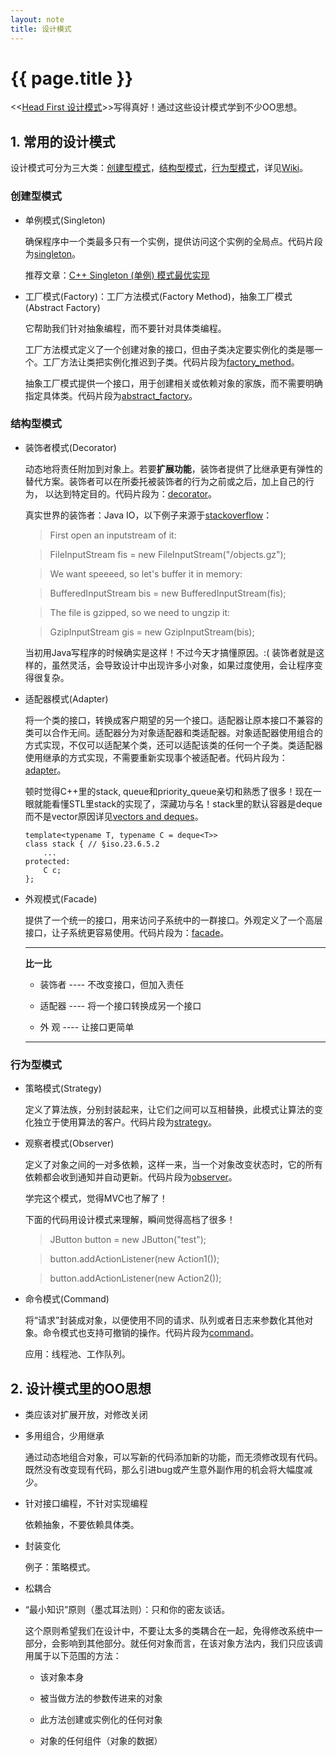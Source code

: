 ```yaml
---
layout: note
title: 设计模式
---
```


{{ page.title }}
================

<<[Head First 设计模式](http://book.douban.com/subject/2243615/)>>写得真好！通过这些设计模式学到不少OO思想。

## 1. 常用的设计模式

设计模式可分为三大类：[创建型模式](#CreatinalPattern)，[结构型模式](#StructuralPattern)，[行为型模式](#BehavioralPattern)，详见[Wiki](http://zh.wikipedia.org/zh-cn/%E8%AE%BE%E8%AE%A1%E6%A8%A1%E5%BC%8F_%28%E8%AE%A1%E7%AE%97%E6%9C%BA%29)。

<h3 id="CreatinalPattern">创建型模式</h3>

* 单例模式(Singleton)
  
  确保程序中一个类最多只有一个实例，提供访问这个实例的全局点。代码片段为[singleton](code/singleton.txt)。

  推荐文章：[C++ Singleton (单例) 模式最优实现](http://blog.yangyubo.com/2009/06/04/best-cpp-singleton-pattern/)

* 工厂模式(Factory)：工厂方法模式(Factory Method)，抽象工厂模式(Abstract Factory)

  它帮助我们针对抽象编程，而不要针对具体类编程。

  工厂方法模式定义了一个创建对象的接口，但由子类决定要实例化的类是哪一个。工厂方法让类把实例化推迟到子类。代码片段为[factory_method](code/factory_method.txt)。

  抽象工厂模式提供一个接口，用于创建相关或依赖对象的家族，而不需要明确指定具体类。代码片段为[abstract_factory](code/abstract_factory.txt)。
  
<h3 id="StructuralPattern">结构型模式</h3>

* 装饰者模式(Decorator)

  动态地将责任附加到对象上。若要**扩展功能**，装饰者提供了比继承更有弹性的替代方案。装饰者可以在所委托被装饰者的行为之前或之后，加上自己的行为， 以达到特定目的。代码片段为：[decorator](code/decorator.txt)。

  真实世界的装饰者：Java IO，以下例子来源于[stackoverflow](http://stackoverflow.com/questions/6366385/decorator-pattern-for-io)：
  
  > First open an inputstream of it:

  > FileInputStream fis = new FileInputStream("/objects.gz");

  > We want speeeed, so let's buffer it in memory:

  > BufferedInputStream bis = new BufferedInputStream(fis);

  > The file is gzipped, so we need to ungzip it:

  > GzipInputStream gis = new GzipInputStream(bis);

  当初用Java写程序的时候确实是这样！不过今天才搞懂原因。:( 装饰者就是这样的，虽然灵活，会导致设计中出现许多小对象，如果过度使用，会让程序变得很复杂。

* 适配器模式(Adapter)

  将一个类的接口，转换成客户期望的另一个接口。适配器让原本接口不兼容的类可以合作无间。适配器分为对象适配器和类适配器。对象适配器使用组合的方式实现，不仅可以适配某个类，还可以适配该类的任何一个子类。类适配器使用继承的方式实现，不需要重新实现事个被适配者。代码片段为：[adapter](code/adapter.txt)。
 
  顿时觉得C++里的stack, queue和priority_queue亲切和熟悉了很多！现在一眼就能看懂STL里stack的实现了，深藏功与名！stack里的默认容器是deque而不是vector原因详见[vectors and deques](http://www.gotw.ca/publications/mill10.htm)。
  
      template<typename T, typename C = deque<T>>
      class stack { // §iso.23.6.5.2
          ...
      protected:
          C c;
      };

* 外观模式(Facade)
  
  提供了一个统一的接口，用来访问子系统中的一群接口。外观定义了一个高层接口，让子系统更容易使用。代码片段为：[facade](code/facade.txt)。
  
  ----------------------------------------------
  **比一比**

  * 装饰者 ---- 不改变接口，但加入责任

  * 适配器 ---- 将一个接口转换成另一个接口

  * 外 观  ---- 让接口更简单

  ----------------------------------------------

<h3 id="BehavioralPattern">行为型模式</h3>

* 策略模式(Strategy)

  定义了算法族，分别封装起来，让它们之间可以互相替换，此模式让算法的变化独立于使用算法的客户。代码片段为[strategy](code/strategy.txt)。

* 观察者模式(Observer)

  定义了对象之间的一对多依赖，这样一来，当一个对象改变状态时，它的所有依赖都会收到通知并自动更新。代码片段为[observer](code/observer.txt)。

  学完这个模式，觉得MVC也了解了！

  下面的代码用设计模式来理解，瞬间觉得高档了很多！
  > JButton button = new JButton("test");

  > button.addActionListener(new Action1());

  > button.addActionListener(new Action2()); 

* 命令模式(Command)

  将“请求”封装成对象，以便使用不同的请求、队列或者日志来参数化其他对象。命令模式也支持可撤销的操作。代码片段为[command](code/command.txt)。

  应用：线程池、工作队列。

## 2. 设计模式里的OO思想

  * 类应该对扩展开放，对修改关闭

  * 多用组合，少用继承
  
    通过动态地组合对象，可以写新的代码添加新的功能，而无须修改现有代码。既然没有改变现有代码，那么引进bug或产生意外副作用的机会将大幅度减少。

  * 针对接口编程，不针对实现编程
 
    依赖抽象，不要依赖具体类。

  * 封装变化

    例子：策略模式。

  * 松耦合

  * “最小知识”原则（墨忒耳法则）：只和你的密友谈话。
    
    这个原则希望我们在设计中，不要让太多的类耦合在一起，免得修改系统中一部分，会影响到其他部分。就任何对象而言，在该对象方法内，我们只应该调用属于以下范围的方法：
    
    * 该对象本身
    
    * 被当做方法的参数传进来的对象

    * 此方法创建或实例化的任何对象

    * 对象的任何组件（对象的数据）